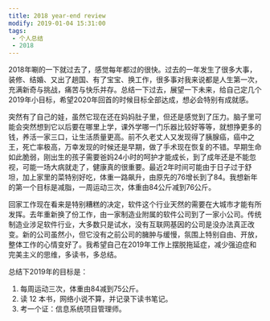 ```yaml
---
title: 2018 year-end review
modify: 2019-01-04 15:31:00
tags: 
 - 个人总结
 - 2018
---
```


2018年唰的一下就过去了，感觉每年都过的很快。过去的一年发生了很多大事，装修、结婚、又出了趟国、有了宝宝、换工作，很多事对我来说都是人生第一次，充满新奇与挑战，痛苦与快乐并存。总结一下过去，展望一下未来，给自己定几个2019年小目标，希望2020年回首的时候目标全部达成，想必会特别有成就感。

<!-- more -->

突然有了自己的娃，虽然它现在还在妈妈肚子里，但还是感觉到了压力。脑子里可能会突然想到它以后要在哪里上学，课外学哪一门乐器比较好等等，就想挣更多的钱，养活一家三口，让生活质量更高。前不久老丈人又发现得了胰腺癌，癌中之王，死亡率极高，万幸发现的时候还是早期，做了手术现在恢复的不错。早期生命如此脆弱，刚出生的孩子需要爸妈24小时的呵护才能成长，到了成年还是不能忽视，可能一场大病就走了，健康真的很重要。最近2年时间可能由于日子过于舒坦，加上家里的菜特别好吃，体重一路飙升，由原先的76增长到了84。我想新年的第一个目标是减脂，一周运动三次，体重由84公斤减到76公斤。

回家工作现在看来是特别糟糕的决定，软件这个行业天然的需要在大城市才能有所发挥。去年重新换了份工作，由一家制造业附属的软件公司到了一家小公司。传统制造业涉足软件行业，大多数只是试水，没有互联网基因的公司是没办法真正改变。新的公司虽然小，但它没有之前公司的臃肿与缓慢，氛围上特别自由、开放，整体工作的心情变好了。我希望自己在2019年工作上摆脱拖延症，减少强迫症和完美主义的思维，多读书，多总结。

总结下2019年的目标是：

1. 每周运动三次，体重由84减到75公斤。
2. 读 12 本书，网络小说不算，并记录下读书笔记。
3. 考一个证：信息系统项目管理师。